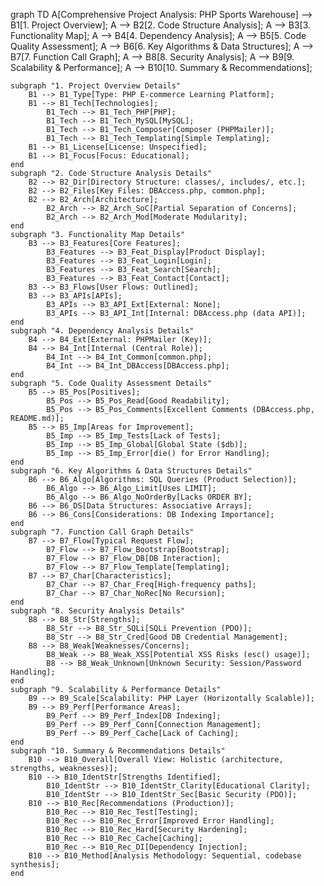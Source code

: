graph TD
    A[Comprehensive Project Analysis: PHP Sports Warehouse] --> B1[1. Project Overview];
    A --> B2[2. Code Structure Analysis];
    A --> B3[3. Functionality Map];
    A --> B4[4. Dependency Analysis];
    A --> B5[5. Code Quality Assessment];
    A --> B6[6. Key Algorithms & Data Structures];
    A --> B7[7. Function Call Graph];
    A --> B8[8. Security Analysis];
    A --> B9[9. Scalability & Performance];
    A --> B10[10. Summary & Recommendations];

    subgraph "1. Project Overview Details"
        B1 --> B1_Type[Type: PHP E-commerce Learning Platform];
        B1 --> B1_Tech[Technologies];
            B1_Tech --> B1_Tech_PHP[PHP];
            B1_Tech --> B1_Tech_MySQL[MySQL];
            B1_Tech --> B1_Tech_Composer[Composer (PHPMailer)];
            B1_Tech --> B1_Tech_Templating[Simple Templating];
        B1 --> B1_License[License: Unspecified];
        B1 --> B1_Focus[Focus: Educational];
    end
    subgraph "2. Code Structure Analysis Details"
        B2 --> B2_Dir[Directory Structure: classes/, includes/, etc.];
        B2 --> B2_Files[Key Files: DBAccess.php, common.php];
        B2 --> B2_Arch[Architecture];
            B2_Arch --> B2_Arch_SoC[Partial Separation of Concerns];
            B2_Arch --> B2_Arch_Mod[Moderate Modularity];
    end
    subgraph "3. Functionality Map Details"
        B3 --> B3_Features[Core Features];
            B3_Features --> B3_Feat_Display[Product Display];
            B3_Features --> B3_Feat_Login[Login];
            B3_Features --> B3_Feat_Search[Search];
            B3_Features --> B3_Feat_Contact[Contact];
        B3 --> B3_Flows[User Flows: Outlined];
        B3 --> B3_APIs[APIs];
            B3_APIs --> B3_API_Ext[External: None];
            B3_APIs --> B3_API_Int[Internal: DBAccess.php (data API)];
    end
    subgraph "4. Dependency Analysis Details"
        B4 --> B4_Ext[External: PHPMailer (Key)];
        B4 --> B4_Int[Internal (Central Role)];
            B4_Int --> B4_Int_Common[common.php];
            B4_Int --> B4_Int_DBAccess[DBAccess.php];
    end
    subgraph "5. Code Quality Assessment Details"
        B5 --> B5_Pos[Positives];
            B5_Pos --> B5_Pos_Read[Good Readability];
            B5_Pos --> B5_Pos_Comments[Excellent Comments (DBAccess.php, README.md)];
        B5 --> B5_Imp[Areas for Improvement];
            B5_Imp --> B5_Imp_Tests[Lack of Tests];
            B5_Imp --> B5_Imp_Global[Global State ($db)];
            B5_Imp --> B5_Imp_Error[die() for Error Handling];
    end
    subgraph "6. Key Algorithms & Data Structures Details"
        B6 --> B6_Algo[Algorithms: SQL Queries (Product Selection)];
            B6_Algo --> B6_Algo_Limit[Uses LIMIT];
            B6_Algo --> B6_Algo_NoOrderBy[Lacks ORDER BY];
        B6 --> B6_DS[Data Structures: Associative Arrays];
        B6 --> B6_Cons[Considerations: DB Indexing Importance];
    end
    subgraph "7. Function Call Graph Details"
        B7 --> B7_Flow[Typical Request Flow];
            B7_Flow --> B7_Flow_Bootstrap[Bootstrap];
            B7_Flow --> B7_Flow_DB[DB Interaction];
            B7_Flow --> B7_Flow_Template[Templating];
        B7 --> B7_Char[Characteristics];
            B7_Char --> B7_Char_Freq[High-frequency paths];
            B7_Char --> B7_Char_NoRec[No Recursion];
    end
    subgraph "8. Security Analysis Details"
        B8 --> B8_Str[Strengths];
            B8_Str --> B8_Str_SQLi[SQLi Prevention (PDO)];
            B8_Str --> B8_Str_Cred[Good DB Credential Management];
        B8 --> B8_Weak[Weaknesses/Concerns];
            B8_Weak --> B8_Weak_XSS[Potential XSS Risks (esc() usage)];
            B8 --> B8_Weak_Unknown[Unknown Security: Session/Password Handling];
    end
    subgraph "9. Scalability & Performance Details"
        B9 --> B9_Scale[Scalability: PHP Layer (Horizontally Scalable)];
        B9 --> B9_Perf[Performance Areas];
            B9_Perf --> B9_Perf_Index[DB Indexing];
            B9_Perf --> B9_Perf_Conn[Connection Management];
            B9_Perf --> B9_Perf_Cache[Lack of Caching];
    end
    subgraph "10. Summary & Recommendations Details"
        B10 --> B10_Overall[Overall View: Holistic (architecture, strengths, weaknesses)];
        B10 --> B10_IdentStr[Strengths Identified];
            B10_IdentStr --> B10_IdentStr_Clarity[Educational Clarity];
            B10_IdentStr --> B10_IdentStr_Sec[Basic Security (PDO)];
        B10 --> B10_Rec[Recommendations (Production)];
            B10_Rec --> B10_Rec_Test[Testing];
            B10_Rec --> B10_Rec_Error[Improved Error Handling];
            B10_Rec --> B10_Rec_Hard[Security Hardening];
            B10_Rec --> B10_Rec_Cache[Caching];
            B10_Rec --> B10_Rec_DI[Dependency Injection];
        B10 --> B10_Method[Analysis Methodology: Sequential, codebase synthesis];
    end